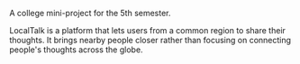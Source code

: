 A college mini-project for the 5th semester.

LocalTalk is a platform that lets users from a common region to share their thoughts. It brings nearby people closer rather than focusing on connecting people's thoughts across the globe.
